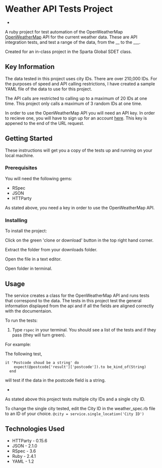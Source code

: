 # Weather API Tests Project
-
A ruby project for test automation of the OpenWeatherMap [OpenWeatherMap](https://openweathermap.org/) API for the current weather data. These are API integration tests, and test a range of the data, from the __ to the ___.

Created for an in-class project in the Sparta Global SDET class.  


## Key Information
The data tested in this project uses city IDs. There are over 210,000 IDs. For the purposes of speed and API calling restrictions, I have created a sample YAML file of the data to use for this project. 

The API calls are restricted to calling up to a maximum of 20 IDs at one time. This project only calls a maximum of 3 random IDs at one time.

In order to use the OpenWeatherMap API you will need an API key. In order to recieve one, you will have to sign up for an account [here](https://home.openweathermap.org/users/sign_up). This key is appened to the end of the URL request.


## Getting Started
These instructions will get you a copy of the tests up and running on your local machine.

### Prerequisites
You will need the following gems:

* RSpec
* JSON
* HTTParty

As stated above, you need a key in order to use the OpenWeatherMap API. 

### Installing
To install the project:

Click on the green 'clone or download' button in the top right hand corner.

Extract the folder from your downloads folder.

Open the file in a text editor.

Open folder in terminal.

## Usage
The service creates a class for the OpenWeatherMap API and runs tests that correspond to the data.
The tests in this project test the general information displayed from the api and if all the fields are aligned correctly with the documentaion.

To run the tests: 

1. Type `rspec` in your terminal. You should see a list of the tests and if they pass (they will turn green).

For example:

The following test,

	it 'Postcode shoud be a string' do
	    expect(@postcode['result']['postcode']).to be_kind_of(String)
	  end
  
will test if the data in the postcode field is a string.

-

As stated above this project tests multiple city IDs and a single city ID.

To change the single city tested, edit the City ID in the weather_spec.rb file to an ID of your choice.
  `@city = service.single_location('City ID')`

## Technologies Used
* HTTParty - 0.15.6
* JSON - 2.1.0
* RSpec - 3.6
* Ruby - 2.4.1
* YAML - 1.2